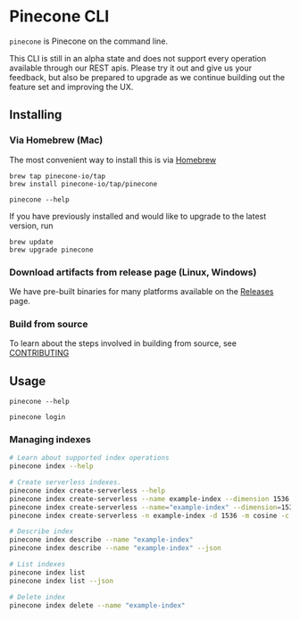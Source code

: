 # Pinecone CLI

`pinecone` is Pinecone on the command line. 

This CLI is still in an alpha state and does not support every operation available through our REST apis. Please try it out and give us your feedback, but also be prepared to upgrade as we continue building out the feature set and improving the UX.

## Installing

### Via Homebrew (Mac)

The most convenient way to install this is via [Homebrew](https://brew.sh)

```brew
brew tap pinecone-io/tap
brew install pinecone-io/tap/pinecone

pinecone --help
```

If you have previously installed and would like to upgrade to the latest version, run

```
brew update
brew upgrade pinecone
```

### Download artifacts from release page (Linux, Windows)

We have pre-built binaries for many platforms available on the [Releases](https://github.com/pinecone-io/cli/releases) page.

### Build from source

To learn about the steps involved in building from source, see [CONTRIBUTING](./CONTRIBUTING.md)

## Usage

```shell
pinecone --help

pinecone login
```

### Managing indexes

```sh
# Learn about supported index operations
pinecone index --help

# Create serverless indexes.
pinecone index create-serverless --help
pinecone index create-serverless --name example-index --dimension 1536 --metric cosine --cloud aws --region us-west-2
pinecone index create-serverless --name="example-index" --dimension=1536 --metric="cosine" --cloud="aws" --region="us-west-2"
pinecone index create-serverless -n example-index -d 1536 -m cosine -c aws -r us-west-2

# Describe index
pinecone index describe --name "example-index"
pinecone index describe --name "example-index" --json

# List indexes
pinecone index list
pinecone index list --json

# Delete index
pinecone index delete --name "example-index"
```
